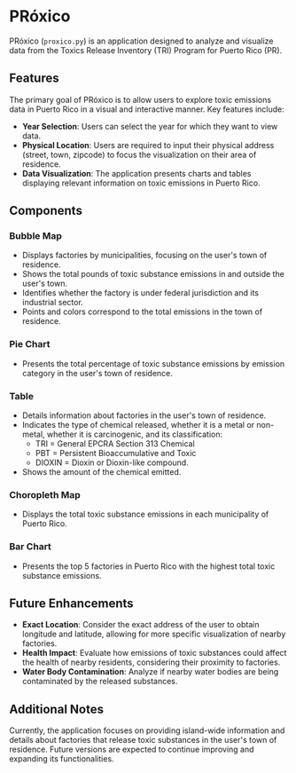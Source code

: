 # PRóxico

PRóxico (`proxico.py`) is an application designed to analyze and visualize data from the Toxics Release Inventory (TRI) Program for Puerto Rico (PR).

## Features

The primary goal of PRóxico is to allow users to explore toxic emissions data in Puerto Rico in a visual and interactive manner. Key features include:

- **Year Selection**: Users can select the year for which they want to view data.
- **Physical Location**: Users are required to input their physical address (street, town, zipcode) to focus the visualization on their area of residence.
- **Data Visualization**: The application presents charts and tables displaying relevant information on toxic emissions in Puerto Rico.

## Components

### Bubble Map

- Displays factories by municipalities, focusing on the user's town of residence.
- Shows the total pounds of toxic substance emissions in and outside the user's town.
- Identifies whether the factory is under federal jurisdiction and its industrial sector.
- Points and colors correspond to the total emissions in the town of residence.

### Pie Chart

- Presents the total percentage of toxic substance emissions by emission category in the user's town of residence.

### Table

- Details information about factories in the user's town of residence.
- Indicates the type of chemical released, whether it is a metal or non-metal, whether it is carcinogenic, and its classification:
  - TRI = General EPCRA Section 313 Chemical
  - PBT = Persistent Bioaccumulative and Toxic
  - DIOXIN = Dioxin or Dioxin-like compound.
- Shows the amount of the chemical emitted.

### Choropleth Map

- Displays the total toxic substance emissions in each municipality of Puerto Rico.

### Bar Chart

- Presents the top 5 factories in Puerto Rico with the highest total toxic substance emissions.

## Future Enhancements

- **Exact Location**: Consider the exact address of the user to obtain longitude and latitude, allowing for more specific visualization of nearby factories.
- **Health Impact**: Evaluate how emissions of toxic substances could affect the health of nearby residents, considering their proximity to factories.
- **Water Body Contamination**: Analyze if nearby water bodies are being contaminated by the released substances.

## Additional Notes

Currently, the application focuses on providing island-wide information and details about factories that release toxic substances in the user's town of residence. Future versions are expected to continue improving and expanding its functionalities.
